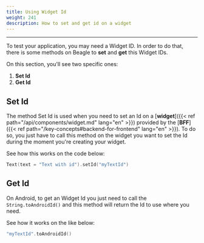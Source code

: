 ```yaml
---
title: Using Widget Id
weight: 241
description: How to set and get id on a widget
---
```


---

To test your application, you may need a Widget ID. In order to do that, there is some methods on Beagle to **set** and **get** this Widget IDs.

On this section, you'll see two specific ones:

1. **Set Id**
2. **Get Id**

## Set Id

The method Set Id is used when you need to set an Id on a [**widget**]({{< ref path="/api/components/widget.md" lang="en" >}}) provided by the [**BFF**]({{< ref path="/key-concepts#backend-for-frontend" lang="en" >}}). To do so, you just have to call this method on the widget you want to set the Id during the moment you're creating your widget.

See how this works on the code below:

```kotlin
Text(text = "Text with id").setId("myTextId")
```

## Get Id

On Android, to get an Widget Id you just need to call the `String.toAndroidId()` and this method will return the Id to use where you need.

See how it works on the like below:

```kotlin
"myTextId".toAndroidId()
```


